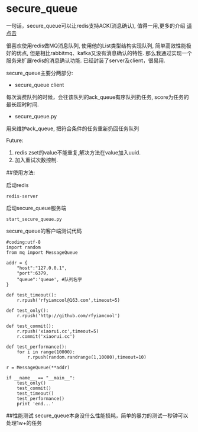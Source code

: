 # secure_queue

一句话，secure_queue可以让redis支持ACK(消息确认), 值得一用,更多的介绍 [请点击](http://xiaorui.cc)

很喜欢使用redis做MQ消息队列, 使用他的List类型结构实现队列, 简单高效性能极好的优点, 但是相比rabbitmq、kafka又没有消息确认的特性. 那么我通过实现一个服务来扩展redis的消息确认功能. 已经封装了server及client，很易用. 

secure_queue主要分两部分:  

* secure_queue client

每次消费队列的时候，会往该队列的ack_queue有序队列扔任务, score为任务的最长超时时间.

* secure_queue.py

用来维护ack_queue, 把符合条件的任务重新扔回任务队列


Future:  

1. redis zset的value不能重复,解决方法在value加入uuid.  
2. 加入重试次数控制.

##使用方法:

启动redis
```
redis-server
```

启动secure_queue服务端
```
start_secure_queue.py
```

secure_queue的客户端测试代码
```
#coding:utf-8
import random
from mq import MessageQueue

addr = {
    "host":"127.0.0.1",
    "port":6379,
    "queue":'queue', #队列名字
}

def test_timeout():
    r.rpush('rfyiamcool@163.com',timeout=5)

def test_only():
    r.rpush('http://github.com/rfyiamcool')

def test_commit():
    r.rpush('xiaorui.cc',timeout=5)
    r.commit('xiaorui.cc')
    
def test_performance():
    for i in range(10000):
        r.rpush(random.randrange(1,10000),timeout=10)
    
r = MessageQueue(**addr)

if __name__ == "__main__":
    test_only()
    test_commit()
    test_timeout()
    test_performance()
    print 'end...'
```

##性能测试
secure_queue本身没什么性能损耗，简单的暴力的测试一秒钟可以处理1w+的任务
